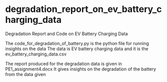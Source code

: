 # degradation_report_on_ev_battery_charging_data
Degradation Report and Code on EV Battery Charging Data

The code_for_degradation_of_battery.py is the python file for running insights on the data
The data is EV battery charging data and it is the ev_battery_charging_data.csv

The report produced for the degradation data is given in PE1_assignment4.docx
It gives insights on the degradation of the battery from the data given
